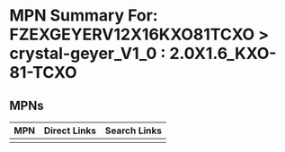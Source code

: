 



# MPN Summary For: FZEXGEYERV12X16KXO81TCXO > crystal-geyer_V1_0 : 2.0X1.6_KXO-81-TCXO

## MPNs
  

|MPN|Direct Links|Search Links|
| :--- | :--- | :--- |
||||
